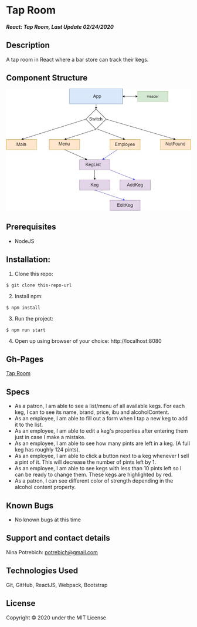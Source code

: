 # Tap Room

#### _React: Tap Room, Last Update 02/24/2020_

## Description
A tap room in React where a bar store can track their kegs. 

## Component Structure

![Diagram Flow](./src/assets/images/TapRoom.jpg)

## Prerequisites
* NodeJS

## Installation:
1. Clone this repo:
```
$ git clone this-repo-url
```

2. Install npm:

```
$ npm install
```

3. Run the project:
```
$ npm run start 
```

4. Open up using browser of your choice: http://localhost:8080

## Gh-Pages
[Tap Room](https://potrebichka.github.io/TapRoom/) 


## Specs

* As a patron, I am able to see a list/menu of all available kegs. For each keg, I can to see its name, brand, price, ibu and alcoholContent.
* As an employee, I am able to fill out a form when I tap a new keg to add it to the list. 
* As an employee, I am able to edit a keg's properties after entering them just in case I make a mistake.
* As an employee, I am able to see how many pints are left in a keg. (A full keg has roughly 124 pints).
* As an employee, I am able to click a button next to a keg whenever I sell a pint of it. This will decrease the number of pints left by 1.
* As an employee, I am able to see kegs with less than 10 pints left so I can be ready to change them. These kegs are highlighted by red.
* As a patron, I can see different color of strength depending in the alcohol content property.

## Known Bugs
- No known bugs at this time

## Support and contact details
Nina Potrebich: potrebich@gmail.com

## Technologies Used
Git, GitHub, ReactJS, Webpack, Bootstrap

## License
Copyright © 2020 under the MIT License